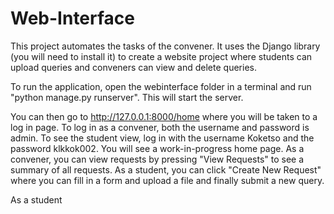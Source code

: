 # Web-Interface
This project automates the tasks of the convener. It uses the Django library (you will need to install it) to create a website project where students can upload queries and conveners can view and delete queries.

To run the application, open the webinterface folder in a terminal and run "python manage.py runserver". This will start the server.

You can then go to http://127.0.0.1:8000/home where you will be taken to a log in page. To log in as a convener, both the username and password is admin. To see the student view, log in with the username Koketso and the password klkkok002. You will see a work-in-progress home page. As a convener, you can view requests by pressing "View Requests" to see a summary of all requests. As a student, you can click "Create New Request" where you can fill in a form and upload a file and finally submit a new query.

As a student
